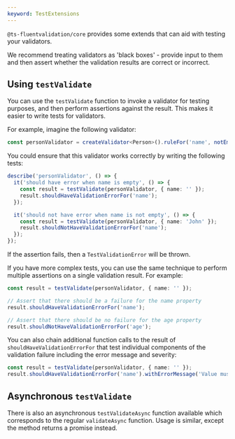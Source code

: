 ```yaml
---
keyword: TestExtensions
---
```


`@ts-fluentvalidation/core` provides some extends that can aid with testing your validators.

We recommend treating validators as 'black boxes' - provide input to them and then assert whether the validation results are correct or incorrect.

## Using `testValidate`

You can use the `testValidate` function to invoke a validator for testing purposes, and then perform assertions against the result. This makes it easier to write tests for validators.

For example, imagine the following validator:

```typescript
const personValidator = createValidator<Person>().ruleFor('name', notEmpty());
```

You could ensure that this validator works correctly by writing the following tests:

```typescript
describe('personValidator', () => {
  it('should have error when name is empty', () => {
    const result = testValidate(personValidator, { name: '' });
    result.shouldHaveValidationErrorFor('name');
  });

  it('should not have error when name is not empty', () => {
    const result = testValidate(personValidator, { name: 'John' });
    result.shouldNotHaveValidationErrorFor('name');
  });
});
```

If the assertion fails, then a `TestValidationError` will be thrown.

If you have more complex tests, you can use the same technique to perform multiple assertions on a single validation result. For example:

```typescript
const result = testValidate(personValidator, { name: '' });

// Assert that there should be a failure for the name property
result.shouldHaveValidationErrorFor('name');

// Assert that there should be no failure for the age property
result.shouldNotHaveValidationErrorFor('age');
```

You can also chain additional function calls to the result of `shouldHaveValidationErrorFor` that test individual components of the validation failure including the error message and severity:

```typescript
const result = testValidate(personValidator, { name: '' });
result.shouldHaveValidationErrorFor('name').withErrorMessage('Value must not be empty.').withSeverity('Error');
```

## Asynchronous `testValidate`

There is also an asynchronous `testValidateAsync` function available which corresponds to the regular `validateAsync` function. Usage is similar, except the method returns a promise instead.
